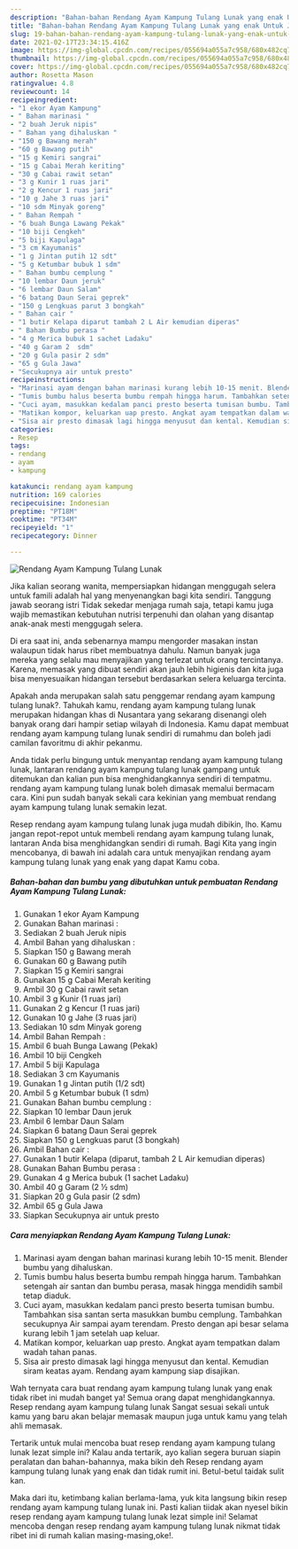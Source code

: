 ```yaml
---
description: "Bahan-bahan Rendang Ayam Kampung Tulang Lunak yang enak Untuk Jualan"
title: "Bahan-bahan Rendang Ayam Kampung Tulang Lunak yang enak Untuk Jualan"
slug: 19-bahan-bahan-rendang-ayam-kampung-tulang-lunak-yang-enak-untuk-jualan
date: 2021-02-17T23:34:15.416Z
image: https://img-global.cpcdn.com/recipes/055694a055a7c958/680x482cq70/rendang-ayam-kampung-tulang-lunak-foto-resep-utama.jpg
thumbnail: https://img-global.cpcdn.com/recipes/055694a055a7c958/680x482cq70/rendang-ayam-kampung-tulang-lunak-foto-resep-utama.jpg
cover: https://img-global.cpcdn.com/recipes/055694a055a7c958/680x482cq70/rendang-ayam-kampung-tulang-lunak-foto-resep-utama.jpg
author: Rosetta Mason
ratingvalue: 4.8
reviewcount: 14
recipeingredient:
- "1 ekor Ayam Kampung"
- " Bahan marinasi "
- "2 buah Jeruk nipis"
- " Bahan yang dihaluskan "
- "150 g Bawang merah"
- "60 g Bawang putih"
- "15 g Kemiri sangrai"
- "15 g Cabai Merah keriting"
- "30 g Cabai rawit setan"
- "3 g Kunir 1 ruas jari"
- "2 g Kencur 1 ruas jari"
- "10 g Jahe 3 ruas jari"
- "10 sdm Minyak goreng"
- " Bahan Rempah "
- "6 buah Bunga Lawang Pekak"
- "10 biji Cengkeh"
- "5 biji Kapulaga"
- "3 cm Kayumanis"
- "1 g Jintan putih 12 sdt"
- "5 g Ketumbar bubuk 1 sdm"
- " Bahan bumbu cemplung "
- "10 lembar Daun jeruk"
- "6 lembar Daun Salam"
- "6 batang Daun Serai geprek"
- "150 g Lengkuas parut 3 bongkah"
- " Bahan cair "
- "1 butir Kelapa diparut tambah 2 L Air kemudian diperas"
- " Bahan Bumbu perasa "
- "4 g Merica bubuk 1 sachet Ladaku"
- "40 g Garam 2  sdm"
- "20 g Gula pasir 2 sdm"
- "65 g Gula Jawa"
- "Secukupnya air untuk presto"
recipeinstructions:
- "Marinasi ayam dengan bahan marinasi kurang lebih 10-15 menit. Blender bumbu yang dihaluskan."
- "Tumis bumbu halus beserta bumbu rempah hingga harum. Tambahkan setengah air santan dan bumbu perasa, masak hingga mendidih sambil tetap diaduk."
- "Cuci ayam, masukkan kedalam panci presto beserta tumisan bumbu. Tambahkan sisa santan serta masukkan bumbu cemplung. Tambahkan secukupnya Air sampai ayam terendam. Presto dengan api besar selama kurang lebih 1 jam setelah uap keluar."
- "Matikan kompor, keluarkan uap presto. Angkat ayam tempatkan dalam wadah tahan panas."
- "Sisa air presto dimasak lagi hingga menyusut dan kental. Kemudian siram keatas ayam. Rendang ayam kampung siap disajikan."
categories:
- Resep
tags:
- rendang
- ayam
- kampung

katakunci: rendang ayam kampung 
nutrition: 169 calories
recipecuisine: Indonesian
preptime: "PT18M"
cooktime: "PT34M"
recipeyield: "1"
recipecategory: Dinner

---
```



![Rendang Ayam Kampung Tulang Lunak](https://img-global.cpcdn.com/recipes/055694a055a7c958/680x482cq70/rendang-ayam-kampung-tulang-lunak-foto-resep-utama.jpg)

Jika kalian seorang wanita, mempersiapkan hidangan menggugah selera untuk famili adalah hal yang menyenangkan bagi kita sendiri. Tanggung jawab seorang istri Tidak sekedar menjaga rumah saja, tetapi kamu juga wajib memastikan kebutuhan nutrisi terpenuhi dan olahan yang disantap anak-anak mesti menggugah selera.

Di era  saat ini, anda sebenarnya mampu mengorder masakan instan walaupun tidak harus ribet membuatnya dahulu. Namun banyak juga mereka yang selalu mau menyajikan yang terlezat untuk orang tercintanya. Karena, memasak yang dibuat sendiri akan jauh lebih higienis dan kita juga bisa menyesuaikan hidangan tersebut berdasarkan selera keluarga tercinta. 



Apakah anda merupakan salah satu penggemar rendang ayam kampung tulang lunak?. Tahukah kamu, rendang ayam kampung tulang lunak merupakan hidangan khas di Nusantara yang sekarang disenangi oleh banyak orang dari hampir setiap wilayah di Indonesia. Kamu dapat membuat rendang ayam kampung tulang lunak sendiri di rumahmu dan boleh jadi camilan favoritmu di akhir pekanmu.

Anda tidak perlu bingung untuk menyantap rendang ayam kampung tulang lunak, lantaran rendang ayam kampung tulang lunak gampang untuk ditemukan dan kalian pun bisa menghidangkannya sendiri di tempatmu. rendang ayam kampung tulang lunak boleh dimasak memalui bermacam cara. Kini pun sudah banyak sekali cara kekinian yang membuat rendang ayam kampung tulang lunak semakin lezat.

Resep rendang ayam kampung tulang lunak juga mudah dibikin, lho. Kamu jangan repot-repot untuk membeli rendang ayam kampung tulang lunak, lantaran Anda bisa menghidangkan sendiri di rumah. Bagi Kita yang ingin mencobanya, di bawah ini adalah cara untuk menyajikan rendang ayam kampung tulang lunak yang enak yang dapat Kamu coba.

<!--inarticleads1-->

##### Bahan-bahan dan bumbu yang dibutuhkan untuk pembuatan Rendang Ayam Kampung Tulang Lunak:

1. Gunakan 1 ekor Ayam Kampung
1. Gunakan  Bahan marinasi :
1. Sediakan 2 buah Jeruk nipis
1. Ambil  Bahan yang dihaluskan :
1. Siapkan 150 g Bawang merah
1. Gunakan 60 g Bawang putih
1. Siapkan 15 g Kemiri sangrai
1. Gunakan 15 g Cabai Merah keriting
1. Ambil 30 g Cabai rawit setan
1. Ambil 3 g Kunir (1 ruas jari)
1. Gunakan 2 g Kencur (1 ruas jari)
1. Gunakan 10 g Jahe (3 ruas jari)
1. Sediakan 10 sdm Minyak goreng
1. Ambil  Bahan Rempah :
1. Ambil 6 buah Bunga Lawang (Pekak)
1. Ambil 10 biji Cengkeh
1. Ambil 5 biji Kapulaga
1. Sediakan 3 cm Kayumanis
1. Gunakan 1 g Jintan putih (1/2 sdt)
1. Ambil 5 g Ketumbar bubuk (1 sdm)
1. Gunakan  Bahan bumbu cemplung :
1. Siapkan 10 lembar Daun jeruk
1. Ambil 6 lembar Daun Salam
1. Siapkan 6 batang Daun Serai geprek
1. Siapkan 150 g Lengkuas parut (3 bongkah)
1. Ambil  Bahan cair :
1. Gunakan 1 butir Kelapa (diparut, tambah 2 L Air kemudian diperas)
1. Gunakan  Bahan Bumbu perasa :
1. Gunakan 4 g Merica bubuk (1 sachet Ladaku)
1. Ambil 40 g Garam (2 ½ sdm)
1. Siapkan 20 g Gula pasir (2 sdm)
1. Ambil 65 g Gula Jawa
1. Siapkan Secukupnya air untuk presto




<!--inarticleads2-->

##### Cara menyiapkan Rendang Ayam Kampung Tulang Lunak:

1. Marinasi ayam dengan bahan marinasi kurang lebih 10-15 menit. Blender bumbu yang dihaluskan.
1. Tumis bumbu halus beserta bumbu rempah hingga harum. Tambahkan setengah air santan dan bumbu perasa, masak hingga mendidih sambil tetap diaduk.
1. Cuci ayam, masukkan kedalam panci presto beserta tumisan bumbu. Tambahkan sisa santan serta masukkan bumbu cemplung. Tambahkan secukupnya Air sampai ayam terendam. Presto dengan api besar selama kurang lebih 1 jam setelah uap keluar.
1. Matikan kompor, keluarkan uap presto. Angkat ayam tempatkan dalam wadah tahan panas.
1. Sisa air presto dimasak lagi hingga menyusut dan kental. Kemudian siram keatas ayam. Rendang ayam kampung siap disajikan.




Wah ternyata cara buat rendang ayam kampung tulang lunak yang enak tidak ribet ini mudah banget ya! Semua orang dapat menghidangkannya. Resep rendang ayam kampung tulang lunak Sangat sesuai sekali untuk kamu yang baru akan belajar memasak maupun juga untuk kamu yang telah ahli memasak.

Tertarik untuk mulai mencoba buat resep rendang ayam kampung tulang lunak lezat simple ini? Kalau anda tertarik, ayo kalian segera buruan siapin peralatan dan bahan-bahannya, maka bikin deh Resep rendang ayam kampung tulang lunak yang enak dan tidak rumit ini. Betul-betul taidak sulit kan. 

Maka dari itu, ketimbang kalian berlama-lama, yuk kita langsung bikin resep rendang ayam kampung tulang lunak ini. Pasti kalian tiidak akan nyesel bikin resep rendang ayam kampung tulang lunak lezat simple ini! Selamat mencoba dengan resep rendang ayam kampung tulang lunak nikmat tidak ribet ini di rumah kalian masing-masing,oke!.

